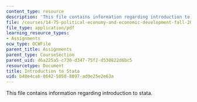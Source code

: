 ```yaml
---
content_type: resource
description: 'This file contains information regarding introduction to stata. '
file: /courses/14-75-political-economy-and-economic-development-fall-2012/b48e4cab864250588097ad9e25e2e63a_MIT14_75F12_IntrotoStatav2.pdf
file_type: application/pdf
learning_resource_types:
- Assignments
ocw_type: OCWFile
parent_title: Assignments
parent_type: CourseSection
parent_uid: d6a225a5-c730-d347-75f2-d530822d6bc5
resourcetype: Document
title: Introduction to Stata
uid: b48e4cab-8642-5058-8097-ad9e25e2e63a
---
```

This file contains information regarding introduction to stata. 

